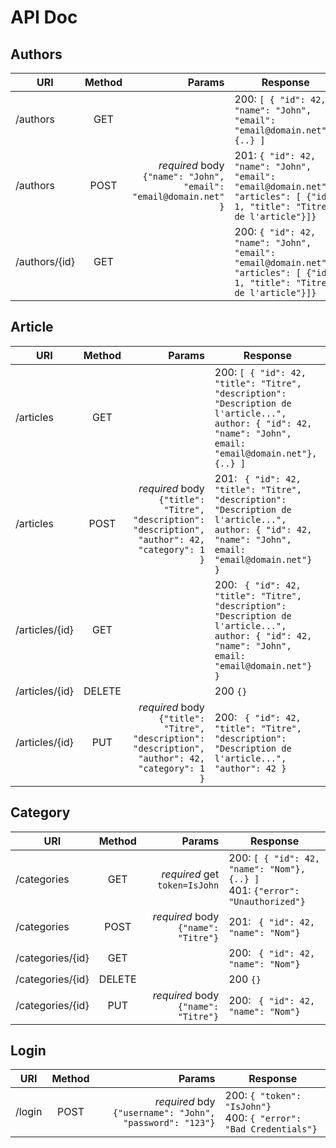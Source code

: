 # API Doc

## Authors

| URI        | Method           | Params  | Response |
| ---------- |:-------------:| -----:| --- |
| /authors   | GET |  | 200: ``` [ { "id": 42, "name": "John", "email": "email@domain.net"}, {..} ] ``` |
| /authors   | POST      |   *required* body ``` {"name": "John", "email": "email@domain.net" } ``` | 201: ``` { "id": 42, "name": "John", "email": "email@domain.net", "articles": [ {"id": 1, "title": "Titre de l'article"}]} ``` |
| /authors/{id}   | GET      |     | 200: ``` { "id": 42, "name": "John", "email": "email@domain.net", "articles": [ {"id": 1, "title": "Titre de l'article"}]} ``` |

## Article

| URI        | Method           | Params  | Response |
| ---------- |:-------------:| -----:| --- |
| /articles   | GET |  | 200: ``` [ { "id": 42, "title": "Titre", "description": "Description de l'article...", author: { "id": 42, "name": "John", email: "email@domain.net"}, {..} ] ``` |
| /articles   | POST      |   *required* body ``` {"title": "Titre", "description": "description", "author": 42, "category": 1  } ``` | 201: ``` { "id": 42, "title": "Titre", "description": "Description de l'article...", author: { "id": 42, "name": "John", email: "email@domain.net"} }``` | 200: ``` { "id": 42, "title": "Titre", "description": "Description de l'article...", author: { "id": 42, "name": "John", email: "email@domain.net"} }``` |
| /articles/{id}   | GET      |     | 200: ``` { "id": 42, "title": "Titre", "description": "Description de l'article...", author: { "id": 42, "name": "John", email: "email@domain.net"} }``` |
| /articles/{id}   | DELETE      |     | 200 ``` {} ``` |
| /articles/{id}   | PUT      |  *required* body ``` {"title": "Titre", "description": "description", "author": 42, "category": 1  } ```   | 200: ``` { "id": 42, "title": "Titre", "description": "Description de l'article...", "author": 42 }``` |


## Category

| URI        | Method           | Params  | Response |
| ---------- |:-------------:| -----:| --- |
| /categories   | GET | *required* get ``` token=IsJohn ``` | 200: ``` [ { "id": 42, "name": "Nom"}, {..} ] ``` <br> 401: ``` {"error": "Unauthorized"} ```  |
| /categories   | POST      |   *required* body ``` {"name": "Titre"} ``` | 201: ``` { "id": 42, "name": "Nom"}``` |
| /categories/{id}   | GET      |     | 200: ``` { "id": 42, "name": "Nom"}``` |
| /categories/{id}   | DELETE      |     | 200 ``` {} ``` |
| /categories/{id}   | PUT      |  *required* body ``` {"name": "Titre"} ```   | 200: ``` { "id": 42, "name": "Nom"}``` |
 
## Login

| URI        | Method           | Params  | Response |
| ---------- |:-------------:| -----:| --- |
| /login   | POST | *required* bdy ``` {"username": "John", "password": "123"} ``` | 200: ``` { "token": "IsJohn"} ``` <br> 400: ``` { "error": "Bad Credentials"} ``` |
